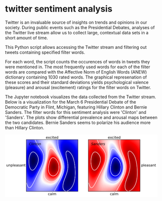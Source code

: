 # twitter sentiment analysis

Twitter is an invaluable source of insights on trends and opinions in our society. During public events such as the Presidential Debates, analyses of the Twitter live stream allow us to collect large, contextual data sets in a short amount of time. 

This Python script allows accessing the Twitter stream and filtering out tweets containing specified filter words.

For each word, the script counts the occurences of words in tweets they were mentioned in. The most frequently used words for each of the filter words are compared with the Affective Norm of English Words (ANEW) dictionary containing 1030 rated words. The graphical represenation of these scores and their standard deviations yields psychological valence (pleasure) and arousal (excitement) ratings for the filter words on Twitter. 

The Jupyter notebook visualizes the data collected from the Twitter stream. Below is a visualization for the March 6 Presidential Debate of the Democratic Party in Flint, Michigan, featuring Hillary Clinton and Bernie Sanders. The filter words for this sentiment analysis were 'Clinton' and 'Sanders'. The plots show differential prevalence and arousal maps between the two candidates. Bernie Sanders seems to polarize his audience more than Hillary Clinton.

![My image](https://github.com/ahwkuepper/twitter_sentiment_analysis/blob/master/plots/difference_maps_democrats.png)
